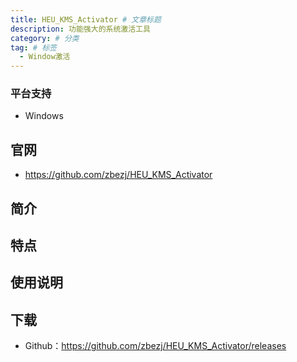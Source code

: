 ```yaml
---
title: HEU_KMS_Activator # 文章标题
description: 功能强大的系统激活工具
category: # 分类
tag: # 标签
  - Window激活
---
```

### 平台支持
- Windows

## 官网
- https://github.com/zbezj/HEU_KMS_Activator

## 简介


## 特点


## 使用说明


## 下载
- Github：https://github.com/zbezj/HEU_KMS_Activator/releases